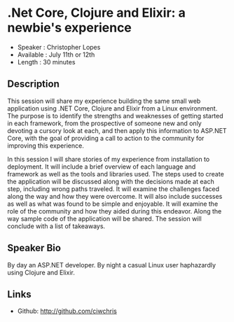 .Net Core, Clojure and Elixir: a newbie's experience
====================================================

* Speaker   : Christopher Lopes
* Available : July 11th or 12th
* Length    : 30 minutes

Description
-----------

This session will share my experience building the same small web application using .NET Core,
Clojure and Elixir from a Linux environment. The purpose is to identify the strengths and weaknesses
of getting started in each framework, from the prospective of someone new and only devoting a
cursory look at each, and then apply this information to ASP.NET Core, with the goal of providing a
call to action to the community for improving this experience.

In this session I will share stories of my experience from installation to deployment. It will
include a brief overview of each language and framework as well as the tools and libraries used. The
steps used to create the application will be discussed along with the decisions made at each step,
including wrong paths traveled. It will examine the challenges faced along the way and how they were
overcome. It will also include successes as well as what was found to be simple and enjoyable. It
will examine the role of the community and how they aided during this endeavor. Along the way sample
code of the application will be shared. The session will conclude with a list of takeaways.

Speaker Bio
-----------

By day an ASP.NET developer. By night a casual Linux user haphazardly using Clojure and Elixir.

Links
-----

* Github: http://github.com/ciwchris
